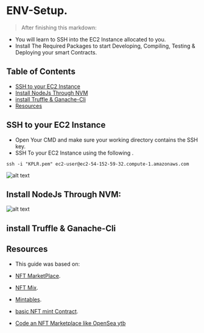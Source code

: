 
# ENV-Setup.
>After finishing this markdown:
- You will learn to SSH into the EC2 Instance allocated to you.
- Install The Required Packages to start Developing, Compiling, Testing & Deploying your smart Contracts.


## Table of Contents
* [SSH to your EC2 Instance](#ssh-to-your-ec2-instance)
* [Install NodeJs Through NVM](#install-nodejs-through-nvm)
* [install Truffle & Ganache-Cli](#install-truffle-&-ganache-cli)
* [Resources](#resources)


## SSH to your EC2 Instance
- Open Your CMD and make sure your working directory contains the SSH key.
- SSH To your EC2 Instance using the following .
```
ssh -i "KPLR.pem" ec2-user@ec2-54-152-59-32.compute-1.amazonaws.com 
```

![alt text](https://github.com/Nhaila-Abdessamad/blockchain/blob/main/WS1-Truffle-Demo-Contracts/FIGs/EC2%20Log%20In.png "EC2 SSH")

## Install NodeJs Through NVM:

![alt text](https://github.com/Nhaila-Abdessamad/blockchain/blob/main/WS1-Truffle-Demo-Contracts/FIGs/EC2%20Log%20In.png "EC2 SSH")


## install Truffle & Ganache-Cli


## Resources
- This guide was based on:

- [NFT MarketPlace](https://gist.github.com/Warkanlock/d8bdd0f96aa7fa214fcb4bf800dea5b8).
- [NFT Mix](https://github.com/PatrickAlphaC/nft-mix).
- [Mintables](https://www.youtube.com/watch?v=CN1PJLsWujU).
- [basic NFT mint Contract](https://www.youtube.com/watch?v=8WPzUbJyoNg).
- [Code an NFT Marketplace like OpenSea ytb](https://www.youtube.com/watch?v=2bjVWclBD_s)
